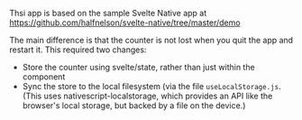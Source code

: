 Thsi app is based on the sample Svelte Native app at https://github.com/halfnelson/svelte-native/tree/master/demo

The main difference is that the counter is not lost when you quit the app and restart it. This required two changes:

* Store the counter using svelte/state, rather than just within the component
* Sync the store to the local filesystem (via the file `useLocalStorage.js`. (This uses nativescript-localstorage, which provides an API like the browser's local storage, but backed by a file on the device.) 
